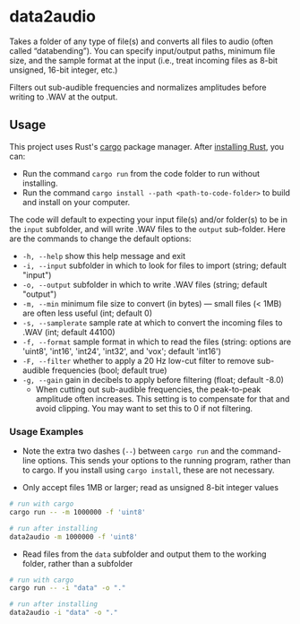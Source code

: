 # data2audio

Takes a folder of any type of file(s) and converts all files to audio (often called “databending”). You can specify input/output paths, minimum file size, and the sample format at the input (i.e., treat incoming files as 8-bit unsigned, 16-bit integer, etc.)

Filters out sub-audible frequencies and normalizes amplitudes before writing to .WAV at the output.

## Usage

This project uses Rust's [cargo](https://doc.rust-lang.org/book/ch01-03-hello-cargo.html) package manager. After [installing Rust](https://doc.rust-lang.org/book/ch01-01-installation.html#installation), you can:

- Run the command `cargo run` from the code folder to run without installing.
- Run the command `cargo install --path <path-to-code-folder>` to build and install on your computer.

The code will default to expecting your input file(s) and/or folder(s) to be in the `input` subfolder, and will write .WAV files to the `output` sub-folder. Here are the commands to change the default options:

- `-h, --help` show this help message and exit
- `-i, --input` subfolder in which to look for files to import (string; default "input")
- `-o, --output` subfolder in which to write .WAV files (string; default "output")
- `-m, --min` minimum file size to convert (in bytes) — small files (< 1MB) are often less useful (int; default 0)
- `-s, --samplerate` sample rate at which to convert the incoming files to .WAV (int; default 44100)
- `-f, --format` sample format in which to read the files (string: options are 'uint8', 'int16', 'int24', 'int32', and 'vox'; default 'int16')
- `-F, --filter` whether to apply a 20 Hz low-cut filter to remove sub-audible frequencies (bool; default true)
- `-g, --gain` gain in decibels to apply before filtering (float; default -8.0)
  - When cutting out sub-audible frequencies, the peak-to-peak amplitude often increases. This setting is to compensate for that and avoid clipping. You may want to set this to 0 if not filtering.

### Usage Examples

- Note the extra two dashes (`--`) between `cargo run` and the command-line options. This sends your options to the running program, rather than to cargo. If you install using `cargo install`, these are not necessary.

- Only accept files 1MB or larger; read as unsigned 8-bit integer values

```sh
# run with cargo
cargo run -- -m 1000000 -f 'uint8'

# run after installing
data2audio -m 1000000 -f 'uint8'

```

- Read files from the `data` subfolder and output them to the working folder, rather than a subfolder

```sh
# run with cargo
cargo run -- -i "data" -o "."

# run after installing
data2audio -i "data" -o "."
```
